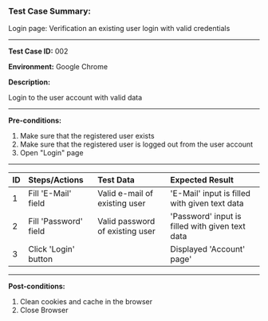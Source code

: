 
### Test Case Summary: ###

Login page: Verification an existing user login with valid credentials										

---

**Test Case ID:** 002

**Environment:** Google Chrome

**Description:**

Login to the user account with valid data

---

**Pre-conditions:**
1. Make sure that the registered user exists
2. Make sure that the registered user is logged out from the user account
3. Open "Login" page

---

|      ID       | Steps/Actions |  Test Data  | Expected Result |
| :------------ |:--------------| :---------- | :-------------- |
|       1       | Fill 'E-Mail' field | Valid e-mail of existing user | 'E-Mail' input is filled with given text data |
|       2       | Fill 'Password' field | Valid  password of existing user | 'Password' input is filled with given text data |
|       3       | Click 'Login' button |  | Displayed 'Account' page' |

---

**Post-conditions:**
1. Clean cookies and cache in the browser
2. Close Browser
